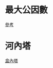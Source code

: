 # 最大公因數
[參考](http://www.csie.ntnu.edu.tw/~u91029/Divisor.html#4)

# 河內塔

[盒內塔](https://openhome.cc/Gossip/AlgorithmGossip/HanoiTower.htm#Python)
